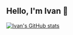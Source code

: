 ## Hello, I'm Ivan 👋


[![Ivan's GitHub stats](https://github-readme-stats.vercel.app/api?username=VanKurnia&show_icons=true&include_all_commits=true&theme=github_dark)](https://github.com/anuraghazra/github-readme-stats)


<!--
**VanKurnia/VanKurnia** is a ✨ _special_ ✨ repository because its `README.md` (this file) appears on your GitHub profile.

Here are some ideas to get you started:

- 🔭 I’m currently working on ...
- 🌱 I’m currently learning ...
- 👯 I’m looking to collaborate on ...
- 🤔 I’m looking for help with ...
- 💬 Ask me about ...
- 📫 How to reach me: ...
- 😄 Pronouns: ...
- ⚡ Fun fact: ...
-->
